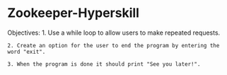 # Zookeeper-Hyperskill
Objectives:
    1. Use a while loop to allow users to make repeated requests.  
    
    2. Create an option for the user to end the program by entering the word "exit".
    
    3. When the program is done it should print "See you later!". 
